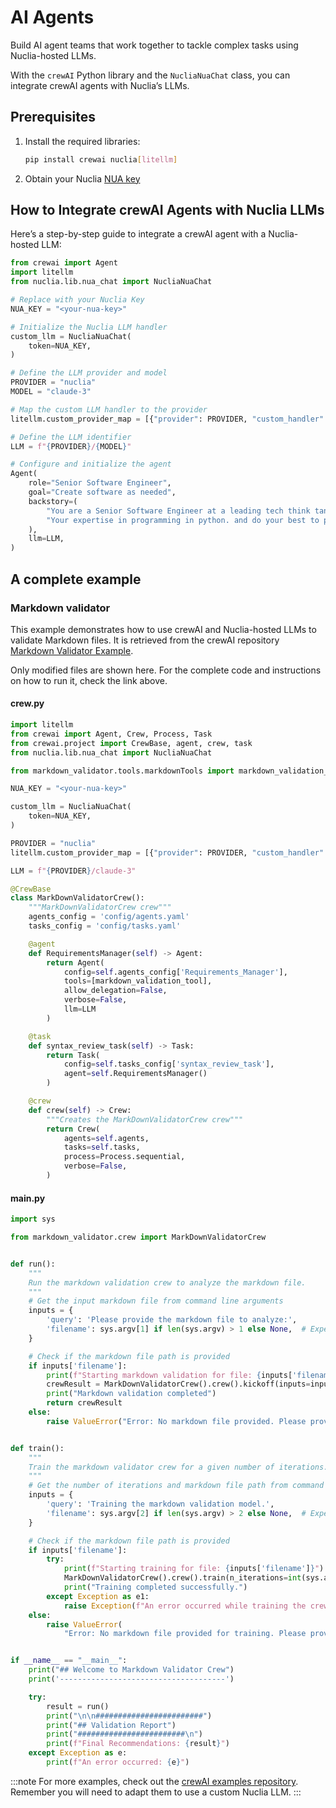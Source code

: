 # AI Agents

Build AI agent teams that work together to tackle complex tasks using Nuclia-hosted LLMs.

With the `crewAI` Python library and the `NucliaNuaChat` class, you can integrate crewAI agents with Nuclia’s LLMs.

## Prerequisites

1. Install the required libraries:
   ```bash
   pip install crewai nuclia[litellm]
   ```

2. Obtain your Nuclia [NUA key](https://docs.rag.progress.cloud/docs/management/authentication#generate-nua-key)

## How to Integrate crewAI Agents with Nuclia LLMs

Here’s a step-by-step guide to integrate a crewAI agent with a Nuclia-hosted LLM:

```python
from crewai import Agent
import litellm
from nuclia.lib.nua_chat import NucliaNuaChat

# Replace with your Nuclia Key
NUA_KEY = "<your-nua-key>"

# Initialize the Nuclia LLM handler
custom_llm = NucliaNuaChat(
    token=NUA_KEY,
)

# Define the LLM provider and model
PROVIDER = "nuclia"
MODEL = "claude-3"

# Map the custom LLM handler to the provider
litellm.custom_provider_map = [{"provider": PROVIDER, "custom_handler": custom_llm}]

# Define the LLM identifier
LLM = f"{PROVIDER}/{MODEL}"

# Configure and initialize the agent
Agent(
    role="Senior Software Engineer",
    goal="Create software as needed",
    backstory=(
        "You are a Senior Software Engineer at a leading tech think tank."
        "Your expertise in programming in python. and do your best to produce perfect code"
    ),
    llm=LLM,
)
```

## A complete example

### Markdown validator

This example demonstrates how to use crewAI and Nuclia-hosted LLMs to validate Markdown files. It is retrieved from the crewAI repository [Markdown Validator Example](https://github.com/crewAIInc/crewAI-examples/tree/main/markdown_validator).

Only modified files are shown here. For the complete code and instructions on how to run it, check the link above.

#### crew.py

```python
import litellm
from crewai import Agent, Crew, Process, Task
from crewai.project import CrewBase, agent, crew, task
from nuclia.lib.nua_chat import NucliaNuaChat

from markdown_validator.tools.markdownTools import markdown_validation_tool

NUA_KEY = "<your-nua-key>"

custom_llm = NucliaNuaChat(
    token=NUA_KEY,
)

PROVIDER = "nuclia"
litellm.custom_provider_map = [{"provider": PROVIDER, "custom_handler": custom_llm}]

LLM = f"{PROVIDER}/claude-3"

@CrewBase
class MarkDownValidatorCrew():
    """MarkDownValidatorCrew crew"""
    agents_config = 'config/agents.yaml'
    tasks_config = 'config/tasks.yaml'

    @agent
    def RequirementsManager(self) -> Agent:
        return Agent(
            config=self.agents_config['Requirements_Manager'],
            tools=[markdown_validation_tool],
            allow_delegation=False,
            verbose=False,
            llm=LLM
        )

    @task
    def syntax_review_task(self) -> Task:
        return Task(
            config=self.tasks_config['syntax_review_task'],
            agent=self.RequirementsManager()
        )

    @crew
    def crew(self) -> Crew:
        """Creates the MarkDownValidatorCrew crew"""
        return Crew(
            agents=self.agents,
            tasks=self.tasks,
            process=Process.sequential,
            verbose=False,
        )
```

#### main.py

```python
import sys

from markdown_validator.crew import MarkDownValidatorCrew


def run():
    """
    Run the markdown validation crew to analyze the markdown file.
    """
    # Get the input markdown file from command line arguments
    inputs = {
        'query': 'Please provide the markdown file to analyze:',
        'filename': sys.argv[1] if len(sys.argv) > 1 else None,  # Expect 'filename' key
    }

    # Check if the markdown file path is provided
    if inputs['filename']:
        print(f"Starting markdown validation for file: {inputs['filename']}")
        crewResult = MarkDownValidatorCrew().crew().kickoff(inputs=inputs)
        print("Markdown validation completed")
        return crewResult
    else:
        raise ValueError("Error: No markdown file provided. Please provide a file path as a command-line argument.")


def train():
    """
    Train the markdown validator crew for a given number of iterations.
    """
    # Get the number of iterations and markdown file path from command line arguments
    inputs = {
        'query': 'Training the markdown validation model.',
        'filename': sys.argv[2] if len(sys.argv) > 2 else None,  # Expect 'filename' key
    }

    # Check if the markdown file path is provided
    if inputs['filename']:
        try:
            print(f"Starting training for file: {inputs['filename']}")
            MarkDownValidatorCrew().crew().train(n_iterations=int(sys.argv[1]), filename=inputs['filename'])
            print("Training completed successfully.")
        except Exception as e1:
            raise Exception(f"An error occurred while training the crew: {e1}")
    else:
        raise ValueError(
            "Error: No markdown file provided for training. Please provide the number of iterations and a file path.")


if __name__ == "__main__":
    print("## Welcome to Markdown Validator Crew")
    print('-------------------------------------')

    try:
        result = run()
        print("\n\n########################")
        print("## Validation Report")
        print("########################\n")
        print(f"Final Recommendations: {result}")
    except Exception as e:
        print(f"An error occurred: {e}")
```

:::note
For more examples, check out the [crewAI examples repository](https://github.com/crewAIInc/crewAI-examples). Remember you will need to adapt them to use a custom Nuclia LLM.
:::
